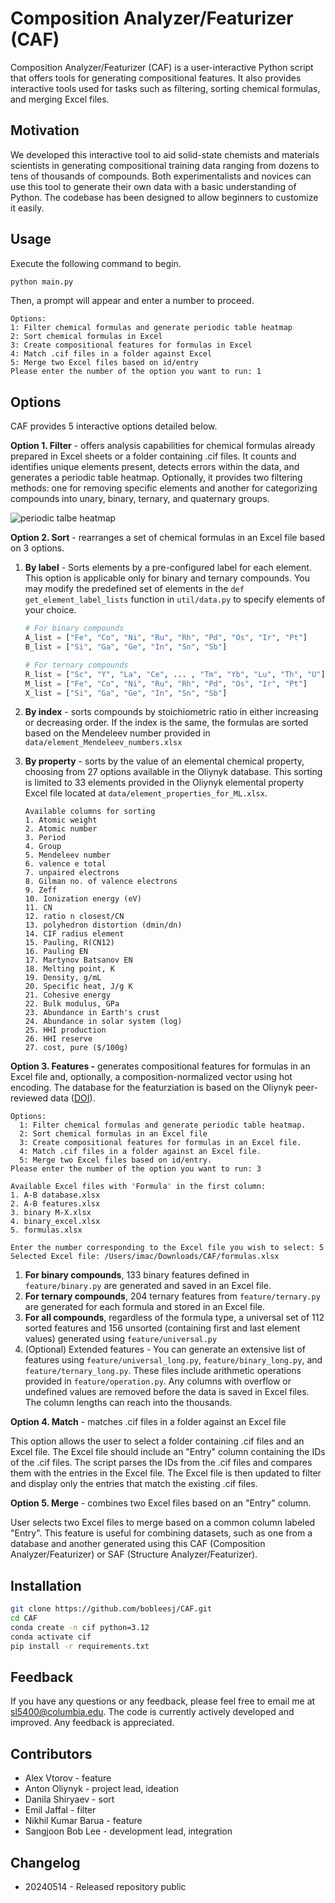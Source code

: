 # Composition Analyzer/Featurizer (CAF)

Composition Analyzer/Featurizer (CAF) is a user-interactive Python script that offers tools for generating compositional features. It also provides interactive tools used for tasks such as filtering, sorting chemical formulas, and merging Excel files.

## Motivation

We developed this interactive tool to aid solid-state chemists and materials scientists in generating compositional training data ranging from dozens to tens of thousands of compounds. Both experimentalists and novices can use this tool to generate their own data with a basic understanding of Python. The codebase has been designed to allow beginners to customize it easily.

## Usage

Execute the following command to begin.

```bash
python main.py
```

Then, a prompt will appear and enter a number to proceed.

```text
Options:
1: Filter chemical formulas and generate periodic table heatmap
2: Sort chemical formulas in Excel
3: Create compositional features for formulas in Excel
4: Match .cif files in a folder against Excel
5: Merge two Excel files based on id/entry
Please enter the number of the option you want to run: 1
```

## Options

CAF provides 5 interactive options detailed below.

**Option 1. Filter** - offers analysis capabilities for chemical formulas already prepared in Excel sheets or a folder containing .cif files. It counts and identifies unique elements present, detects errors within the data, and generates a periodic table heatmap. Optionally, it provides two filtering methods: one for removing specific elements and another for categorizing compounds into unary, binary, ternary, and quaternary groups.

![periodic talbe heatmap](https://pouch.jumpshare.com/preview/iA81QZijoH26RlUGXKJ4P4gnB5rIniqbM5gZfKAlwLE4D8PKDzLf2LUFdybWm_8WrI4bMKitgKlvdI-YFMnwAf_dub0UcmRJlkPcPJK68IQ)

**Option 2. Sort** - rearranges a set of chemical formulas in an Excel file based on 3 options.

1. **By label** - Sorts elements by a pre-configured label for each element. This option is applicable only for binary and ternary compounds. You may modify the predefined set of elements in the `def get_element_label_lists` function in `util/data.py` to specify elements of your choice.

   ```python
   # For binary compounds
   A_list = ["Fe", "Co", "Ni", "Ru", "Rh", "Pd", "Os", "Ir", "Pt"]
   B_list = ["Si", "Ga", "Ge", "In", "Sn", "Sb"]

   # For ternary compounds
   R_list = ["Sc", "Y", "La", "Ce", ... , "Tm", "Yb", "Lu", "Th", "U"]
   M_list = ["Fe", "Co", "Ni", "Ru", "Rh", "Pd", "Os", "Ir", "Pt"]
   X_list = ["Si", "Ga", "Ge", "In", "Sn", "Sb"]
   ```

2. **By index** - sorts compounds by stoichiometric ratio in either increasing or decreasing order. If the index is the same, the formulas are sorted based on the Mendeleev number provided in `data/element_Mendeleev_numbers.xlsx`
3. **By property** - sorts by the value of an elemental chemical property, choosing from 27 options available in the Oliynyk database. This sorting is limited to 33 elements provided in the Oliynyk elemental property Excel file located at `data/element_properties_for_ML.xlsx`.

   ```text
   Available columns for sorting
   1. Atomic weight
   2. Atomic number
   3. Period
   4. Group
   5. Mendeleev number
   6. valence e total
   7. unpaired electrons
   8. Gilman no. of valence electrons
   9. Zeff
   10. Ionization energy (eV)
   11. CN
   12. ratio n closest/CN
   13. polyhedron distortion (dmin/dn)
   14. CIF radius element
   15. Pauling, R(CN12)
   16. Pauling EN
   17. Martynov Batsanov EN
   18. Melting point, K
   19. Density, g/mL
   20. Specific heat, J/g K
   21. Cohesive energy
   22. Bulk modulus, GPa
   23. Abundance in Earth's crust
   24. Abundance in solar system (log)
   25. HHI production
   26. HHI reserve
   27. cost, pure ($/100g)
   ```

**Option 3. Features -** generates compositional features for formulas in an Excel file and, optionally, a composition-normalized vector using hot encoding. The database for the featurziation is based on the Oliynyk peer-reviewed data ([DOI](https://doi.org/10.1016/j.dib.2024.110178)).

```text
Options:
  1: Filter chemical formulas and generate periodic table heatmap.
  2: Sort chemical formulas in an Excel file
  3: Create compositional features for formulas in an Excel file.
  4: Match .cif files in a folder against an Excel file.
  5: Merge two Excel files based on id/entry.
Please enter the number of the option you want to run: 3

Available Excel files with 'Formula' in the first column:
1. A-B database.xlsx
2. A-B features.xlsx
3. binary M-X.xlsx
4. binary_excel.xlsx
5. formulas.xlsx

Enter the number corresponding to the Excel file you wish to select: 5
Selected Excel file: /Users/imac/Downloads/CAF/formulas.xlsx
```

1. **For binary compounds**, 133 binary features defined in `feature/binary.py` are generated and saved in an Excel file.
2. **For ternary compounds**, 204 ternary features from `feature/ternary.py` are generated for each formula and stored in an Excel file.
3. **For all compounds**, regardless of the formula type, a universal set of 112 sorted features and 156 unsorted (containing first and last element values) generated using `feature/universal.py`
4. (Optional) Extended features - You can generate an extensive list of features using `feature/universal_long.py`, `feature/binary_long.py`, and `feature/ternary_long.py`. These files include arithmetic operations provided in `feature/operation.py`. Any columns with overflow or undefined values are removed before the data is saved in Excel files. The column lengths can reach into the thousands.

**Option 4. Match** - matches .cif files in a folder against an Excel file

This option allows the user to select a folder containing .cif files and an Excel file. The Excel file should include an "Entry" column containing the IDs of the .cif files. The script parses the IDs from the .cif files and compares them with the entries in the Excel file. The Excel file is then updated to filter and display only the entries that match the existing .cif files.

**Option 5. Merge** - combines two Excel files based on an "Entry" column.

User selects two Excel files to merge based on a common column labeled "Entry". This feature is useful for combining datasets, such as one from a database and another generated using this CAF (Composition Analyzer/Featurizer) or SAF (Structure Analyzer/Featurizer).

## Installation

```bash
git clone https://github.com/bobleesj/CAF.git
cd CAF
conda create -n cif python=3.12
conda activate cif
pip install -r requirements.txt
```

## Feedback

If you have any questions or any feedback, please feel free to email me at [sl5400@columbia.edu](mailto:sl5400@columbia.edu). The code is currently actively developed and improved. Any feedback is appreciated.

## Contributors

- Alex Vtorov - feature
- Anton Oliynyk - project lead, ideation
- Danila Shiryaev - sort
- Emil Jaffal - filter
- Nikhil Kumar Barua - feature
- Sangjoon Bob Lee - development lead, integration

## Changelog

- 20240514 - Released repository public
